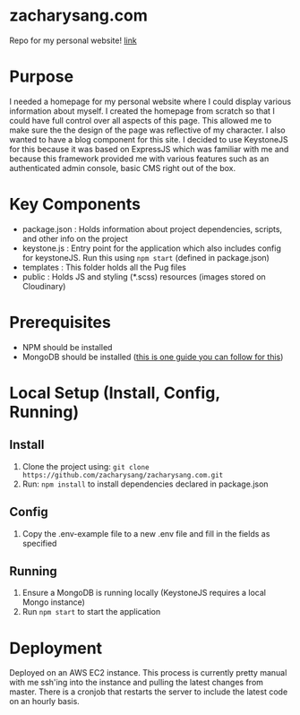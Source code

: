 # zacharysang.com
Repo for my personal website! [link](zacharysang.com)

# Purpose
I needed a homepage for my personal website where I could display various information about myself. 
I created the homepage from scratch so that I could have full control over all aspects of this page. This allowed me to make sure the the design of the page was reflective of my character.
I also wanted to have a blog component for this site. I decided to use KeystoneJS for this because it was based on ExpressJS which was familiar with me and because this framework provided me with 
various features such as an authenticated admin console, basic CMS right out of the box.

# Key Components
* package.json : Holds information about project dependencies, scripts, and other info on the project
* keystone.js : Entry point for the application which also includes config for keystoneJS. Run this using `npm start` (defined in package.json)
* templates : This folder holds all the Pug files
* public : Holds JS and styling (*.scss) resources (images stored on Cloudinary)

# Prerequisites
* NPM should be installed
* MongoDB should be installed ([this is one guide you can follow for this](https://docs.mongodb.com/manual/tutorial/install-mongodb-on-windows/))

# Local Setup (Install, Config, Running)
## Install
1. Clone the project using: `git clone https://github.com/zacharysang/zacharysang.com.git`
2. Run: `npm install` to install dependencies declared in package.json

## Config
1. Copy the .env-example file to a new .env file and fill in the fields as specified

## Running
1. Ensure a MongoDB is running locally (KeystoneJS requires a local Mongo instance)
2. Run `npm start` to start the application

# Deployment
Deployed on an AWS EC2 instance. 
This process is currently pretty manual with me ssh'ing into the instance and pulling the latest changes from master. There is a cronjob that restarts the server to include the latest code on an hourly basis.

